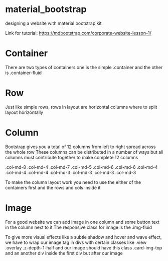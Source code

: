 # material_bootstrap
designing a website with material bootstrap kit

Link for tutorial: https://mdbootstrap.com/corporate-website-lesson-1/

# Container
There are two types of containers one is the simple .container and the other is .container-fluid

# Row
Just like simple rows, rows in layout are horizontal columns where to split layout horizontally

# Column
Bootstrap gives you a total of 12 columns from left to right spread across the whole row
These columns can be distributed in a number of ways but all columns must contribute together to 
make complete 12 columns

.col-md-8		.col-md-4
.col-md-7		.col-md-5
.col-md-6		.col-md-6
.col-md-4		.col-md-4		.col-md-4
.col-md-3		.col-md-3		.col-md-3		.col-md-3

To make the column layout work you need to use the either of the containers first and the rows and 
cols inside it

# Image
For a good website we can add image in one column and some button text in the column next to it
The responsive class for image is the .img-fluid

To give more visual effects like a subtle shadow and hover and wave effect, we have to wrap our 
image tag in divs with certain classes like .view .overlay .z-depth-1-half and our image should 
have this class .card-img-top and an another div inside the first div but after our image
